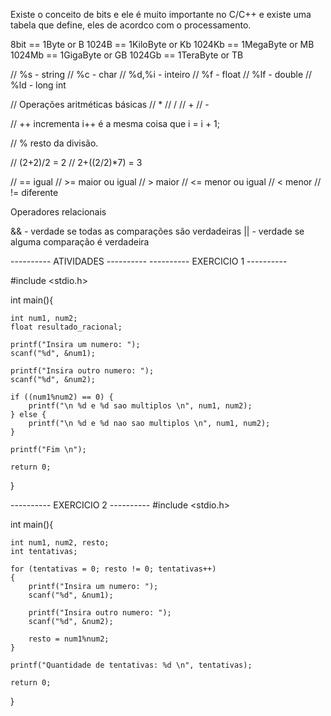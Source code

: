 Existe o conceito de bits e ele é muito importante no C/C++ e existe uma tabela que define, eles de acordco com o processamento.

8bit == 1Byte or B
1024B == 1KiloByte or Kb
1024Kb == 1MegaByte or MB
1024Mb == 1GigaByte or GB
1024Gb == 1TeraByte or TB


// %s - string
// %c - char
// %d,%i - inteiro
// %f - float
// %lf - double
// %ld - long int

// Operações aritméticas básicas
// * 
// / 
// +
// -

// ++    incrementa   i++ é a mesma coisa que i = i + 1;

// %  resto da divisão.

// (2+2)/2 = 2
// 2+((2/2)*7) = 3

// ==   igual
// >=   maior ou igual
// >   maior
// <=   menor ou igual
// <   menor
// !=   diferente

Operadores relacionais

&&   - verdade se todas as comparações são verdadeiras
||     - verdade se alguma comparação é verdadeira

---------- ATIVIDADES ----------
---------- EXERCICIO 1 ----------

#include <stdio.h>

int main(){

    int num1, num2;
    float resultado_racional;

    printf("Insira um numero: ");
    scanf("%d", &num1);

    printf("Insira outro numero: ");
    scanf("%d", &num2);

    if ((num1%num2) == 0) {
        printf("\n %d e %d sao multiplos \n", num1, num2);
    } else {
        printf("\n %d e %d nao sao multiplos \n", num1, num2);
    }   

    printf("Fim \n");

    return 0;
}

---------- EXERCICIO 2 ----------
#include <stdio.h>

int main(){

    int num1, num2, resto;
    int tentativas;

    for (tentativas = 0; resto != 0; tentativas++) 
    {
        printf("Insira um numero: ");
        scanf("%d", &num1);

        printf("Insira outro numero: ");
        scanf("%d", &num2);

        resto = num1%num2;
    }
 
    printf("Quantidade de tentativas: %d \n", tentativas);

    return 0;
}